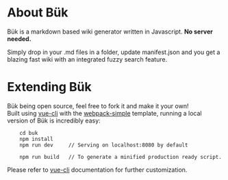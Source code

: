 # About Bük

Bük is a markdown based wiki generator written in Javascript. 
**No server needed.**  

Simply drop in your .md files in a folder, update manifest.json and you get a blazing fast wiki with an integrated fuzzy search feature.

# Extending Bük

Bük being open source, feel free to fork it and make it your own!  
Built using [vue-cli](https://github.com/vuejs/vue-cli) with the [webpack-simple](https://github.com/vuejs-templates/webpack-simple) template, running a local version of Bük is incredibly easy:
```shell
    cd buk
    npm install
    npm run dev     // Serving on localhost:8080 by default
    
    npm run build   // To generate a minified production ready script.
```

Please refer to [vue-cli](https://github.com/vuejs/vue-cli) documentation for further customization.
